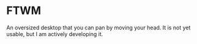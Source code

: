 # FTWM

An oversized desktop that you can pan by moving your head. It is not yet usable, but I am actively developing it.
